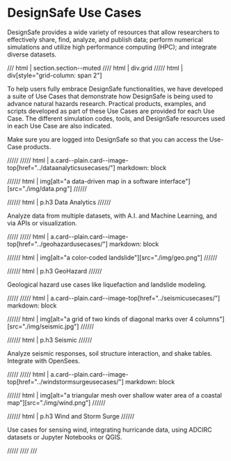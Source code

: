 # DesignSafe Use Cases

DesignSafe provides a wide variety of resources that allow researchers to effectively share, find, analyze, and publish data; perform numerical simulations and utilize high performance computing (HPC); and integrate diverse datasets.  

<style>
.grid {
  display: grid;
  gap: var(--global-space--grid-gap);
  grid-template-columns: 1fr 1fr;
}
/* HACK: Remove space from top of section */
/* NOTE: Not necessary if section head a header as is expected */
/* https://github.com/TACC/TACC-Docs/blob/f2e80b4/docs/index.md?plain=1#L107-L109 */
.grid > div[style] > p:first-child {
  margin-top: 0;
}
</style>

/// html | section.section--muted
//// html | div.grid
///// html | div[style="grid-column: span 2"]

To help users fully embrace DesignSafe functionalities, we have developed a suite of Use Cases that demonstrate how DesignSafe is being used to advance natural hazards research.  Practical products, examples, and scripts developed as part of these Use Cases are provided for each Use Case.  The different simulation codes, tools, and DesignSafe resources used in each Use Case are also indicated.

Make sure you are logged into DesignSafe so that you can access the Use-Case products.

/////
///// html | a.card--plain.card--image-top[href="../dataanalyticsusecases/"]
     markdown: block

////// html | img[alt="a data-driven map in a software interface"][src="./img/data.png"]
//////

<!-- To not use <h3> so this heading does not show in nav -->
////// html | p.h3
Data Analytics
//////

Analyze data from multiple datasets, with A.I. and Machine Learning, and via APIs or visualization.

/////
///// html | a.card--plain.card--image-top[href="../geohazardusecases/"]
     markdown: block

////// html | img[alt="a color-coded landslide"][src="./img/geo.png"]
//////

<!-- To not use <h3> so this heading does not show in nav -->
////// html | p.h3
GeoHazard
//////

Geological hazard use cases like liquefaction and landslide modeling.

/////
///// html | a.card--plain.card--image-top[href="../seismicusecases/"]
     markdown: block

////// html | img[alt="a grid of two kinds of diagonal marks over 4 columns"][src="./img/seismic.jpg"]
//////

<!-- To not use <h3> so this heading does not show in nav -->
////// html | p.h3
Seismic
//////

Analyze seismic responses, soil structure interaction, and shake tables. Integrate with OpenSees.

/////
///// html | a.card--plain.card--image-top[href="../windstormsurgeusecases/"]
     markdown: block

////// html | img[alt="a triangular mesh over shallow water area of a coastal map"][src="./img/wind.png"]
//////

<!-- To not use <h3> so this heading does not show in nav -->
////// html | p.h3
Wind and Storm Surge
//////

Use cases for sensing wind, integrating hurricande data, using ADCIRC datasets or Jupyter Notebooks or QGIS.

/////
////
///
